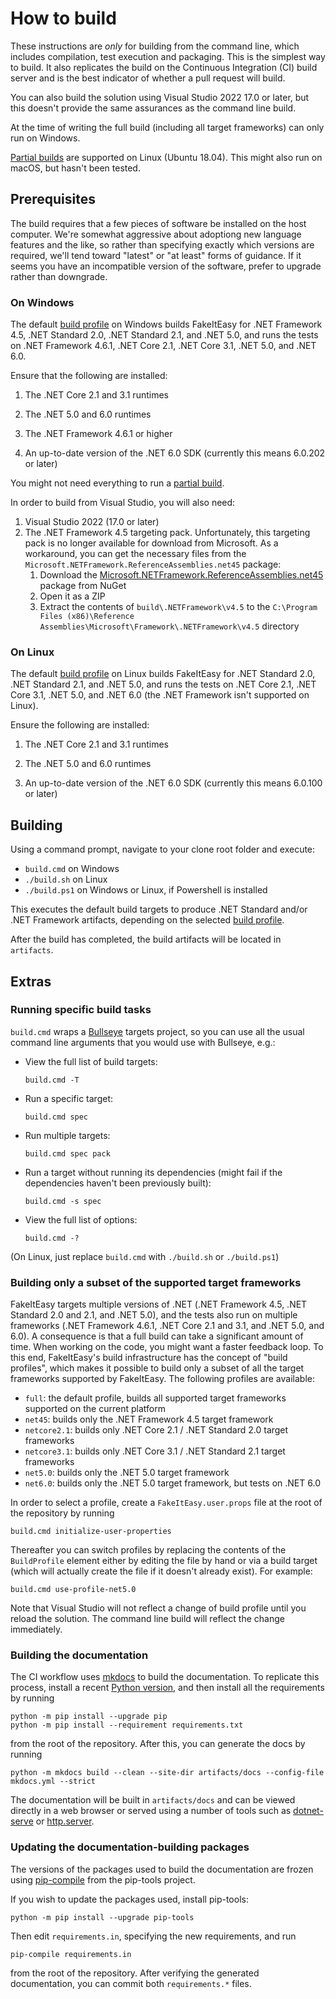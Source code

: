 # How to build

These instructions are *only* for building from the command line, which includes compilation, test execution and packaging. This is the simplest way to build.
It also replicates the build on the Continuous Integration (CI) build server and is the best indicator of whether a pull request will build.

You can also build the solution using Visual Studio 2022 17.0 or later, but this doesn't provide the same assurances as the command line build.

At the time of writing the full build (including all target frameworks) can only run on Windows.

[Partial builds](#building-only-a-subset-of-the-supported-target-frameworks) are supported on Linux (Ubuntu 18.04). This might also run on macOS, but hasn't been tested.

## Prerequisites

The build requires that a few pieces of software be installed on the host computer. We're somewhat aggressive about adoptiong new language features and the like, so rather than specifying exactly which versions are required, we'll tend toward "latest" or "at least" forms of guidance. If it seems you have an incompatible version of the software, prefer to upgrade rather than downgrade.

### On Windows

The default [build profile](#building-only-a-subset-of-the-supported-target-frameworks) on Windows builds FakeItEasy for .NET Framework 4.5, .NET Standard 2.0, .NET Standard 2.1, and .NET 5.0, and runs the tests on .NET Framework 4.6.1, .NET Core 2.1, .NET Core 3.1, .NET 5.0, and .NET 6.0.

Ensure that the following are installed:

1. The .NET Core 2.1 and 3.1 runtimes

2. The .NET 5.0 and 6.0 runtimes

3. The .NET Framework 4.6.1 or higher

4. An up-to-date version of the .NET 6.0 SDK (currently this means 6.0.202 or later)

You might not need everything to run a [partial build](#building-only-a-subset-of-the-supported-target-frameworks).

In order to build from Visual Studio, you will also need:

1. Visual Studio 2022 (17.0 or later)
2. The .NET Framework 4.5 targeting pack. Unfortunately, this targeting pack is no longer available for download from Microsoft. As a workaround, you can get the necessary files from the `Microsoft.NETFramework.ReferenceAssemblies.net45` package:
   1. Download the [Microsoft.NETFramework.ReferenceAssemblies.net45](https://www.nuget.org/packages/Microsoft.NETFramework.ReferenceAssemblies.net45/) package from NuGet
   2. Open it as a ZIP
   3. Extract the contents of `build\.NETFramework\v4.5` to the `C:\Program Files (x86)\Reference Assemblies\Microsoft\Framework\.NETFramework\v4.5` directory

### On Linux

The default [build profile](#building-only-a-subset-of-the-supported-target-frameworks) on Linux builds FakeItEasy for .NET Standard 2.0, .NET Standard 2.1, and .NET 5.0, and runs the tests on .NET Core 2.1, .NET Core 3.1, .NET 5.0, and .NET 6.0 (the .NET Framework isn't supported on Linux).

Ensure the following are installed:

1. The .NET Core 2.1 and 3.1 runtimes

2. The .NET 5.0 and 6.0 runtimes

3. An up-to-date version of the .NET 6.0 SDK (currently this means 6.0.100 or later)

## Building

Using a command prompt, navigate to your clone root folder and execute:

- `build.cmd` on Windows
- `./build.sh` on Linux
- `./build.ps1` on Windows or Linux, if Powershell is installed

This executes the default build targets to produce .NET Standard and/or .NET Framework artifacts, depending on the selected [build profile](#building-only-a-subset-of-the-supported-target-frameworks).

After the build has completed, the build artifacts will be located in `artifacts`.

## Extras

### Running specific build tasks

`build.cmd` wraps a [Bullseye](https://github.com/adamralph/bullseye) targets project, so you can use all the usual command line arguments that you would use with Bullseye, e.g.:

* View the full list of build targets:

    `build.cmd -T`

* Run a specific target:

    `build.cmd spec`

* Run multiple targets:

    `build.cmd spec pack`

* Run a target without running its dependencies (might fail if the dependencies
  haven't been previously built):

    `build.cmd -s spec`

* View the full list of options:

    `build.cmd -?`

(On Linux, just replace `build.cmd` with `./build.sh` or `./build.ps1`)

### Building only a subset of the supported target frameworks

FakeItEasy targets multiple versions of .NET (.NET Framework 4.5, .NET
Standard 2.0 and 2.1, and .NET 5.0), and the tests also run on multiple frameworks (.NET
Framework 4.6.1, .NET Core 2.1 and 3.1, and .NET 5.0, and 6.0). A consequence is that a full
build can take a significant amount of time. When working on the code, you might
want a faster feedback loop. To this end, FakeItEasy's build infrastructure has
the concept of "build profiles", which makes it possible to build only a subset
of all the target frameworks supported by FakeItEasy. The following profiles are
available:

* `full`: the default profile, builds all supported target frameworks supported
  on the current platform
* `net45`: builds only the .NET Framework 4.5 target framework
* `netcore2.1`: builds only .NET Core 2.1 / .NET Standard 2.0 target frameworks
* `netcore3.1`: builds only .NET Core 3.1 / .NET Standard 2.1 target frameworks
* `net5.0`: builds only the .NET 5.0 target framework
* `net6.0`: builds only the .NET 5.0 target framework, but tests on .NET 6.0

In order to select a profile, create a `FakeItEasy.user.props` file at the root
of the repository by running

```
build.cmd initialize-user-properties
```

Thereafter
you can switch profiles by replacing the contents of the `BuildProfile` element
either by editing the file by hand or via a build target (which will actually
create the file if it doesn't already exist). For example:

```
build.cmd use-profile-net5.0
```

Note that Visual Studio will not reflect a change of build profile until you
reload the solution. The command line build will reflect the change immediately.

### Building the documentation

The CI workflow uses [mkdocs](https://www.mkdocs.org/) to build the documentation. To replicate this process,
install a recent [Python version](https://www.python.org/downloads/), and then install all the requirements
by running

```
python -m pip install --upgrade pip
python -m pip install --requirement requirements.txt
```

from the root of the repository. After this, you can generate the docs by running

```
python -m mkdocs build --clean --site-dir artifacts/docs --config-file mkdocs.yml --strict
```

The documentation will be built in `artifacts/docs` and can be viewed directly in a web
browser or served using a number of tools such as [dotnet-serve](https://github.com/natemcmaster/dotnet-serve) or [http.server](https://docs.python.org/3/library/http.server.html).

### Updating the documentation-building packages

The versions of the packages used to build the documentation are frozen using
[pip-compile](https://github.com/jazzband/pip-tools#example-usage-for-pip-compile) from the pip-tools project.

If you wish to update the packages used, install pip-tools:

```
python -m pip install --upgrade pip-tools
```

Then edit `requirements.in`, specifying the new requirements, and run

```
pip-compile requirements.in
```

from the root of the repository. After verifying the generated documentation, you can commit both
`requirements.*` files.
